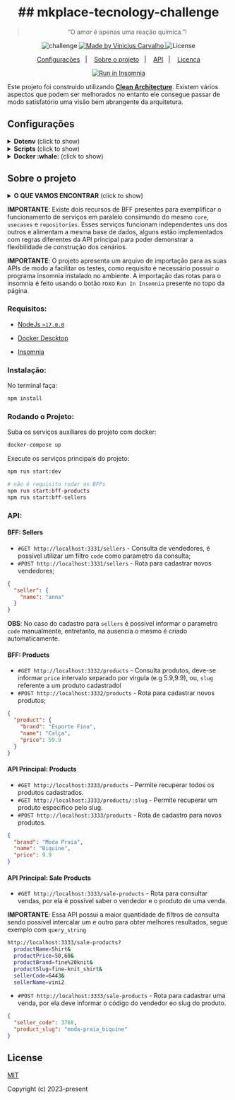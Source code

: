 <h1 align="center">
  ## mkplace-tecnology-challenge
</h1>

<blockquote align="center">“O amor é apenas uma reação química.”!</blockquote>

<p align="center">
  <img alt="challenge" src="https://img.shields.io/badge/challenge-%2304D361">

  <a href="https://github.com/carvalhoviniciusluiz">
    <img alt="Made by Vinicius Carvalho" src="https://img.shields.io/badge/made%20by-Vinicius%20Carvalho-%2304D361">
  </a>

  <img alt="License" src="https://img.shields.io/badge/license-MIT-%2304D361">
</p>

<p align="center">
  <a href="#configs">Configurações</a>&nbsp;&nbsp;&nbsp;|&nbsp;&nbsp;&nbsp;
  <a href="#about">Sobre o projeto</a>&nbsp;&nbsp;&nbsp;|&nbsp;&nbsp;&nbsp;
  <a href="#api">API</a>&nbsp;&nbsp;&nbsp;|&nbsp;&nbsp;&nbsp;
  <a href="#license">Licença</a>
</p>

<p align="center">
  <a href="https://insomnia.rest/run/?label=mkplace-tecnology-challenge&uri=https%3A%2F%2Fraw.githubusercontent.com%2Fcarvalhoviniciusluiz%2Fmkplace-tecnology-challenge%2Fmain%2F.insomnia%2FInsomnia_2023-03-10.json" target="_blank"><img src="https://insomnia.rest/images/run.svg" alt="Run in Insomnia"></a>
</p>

Este projeto foi construido utilizando [**Clean Architecture**](https://blog.cleancoder.com/uncle-bob/2012/08/13/the-clean-architecture.html). Existem vários aspectos que podem ser melhorados no entanto ele consegue passar de modo satisfatório uma visão bem abrangente da arquitetura.

## Configurações <a name="configs"></a>

<details>
  <summary><b>Dotenv</b> (click to show)</summary>

O serviço depende do arquivo `.env` que pode ser criado a partir do existente `.env.sample` presente na raiz do projeto.

```bash
cp .env.sample .env
```
</details>

<details>
  <summary><b>Scripts</b> (click to show)</summary>

Somente os principais scripts estão documentados nessa sessão, para executalos faça:

```bash
npm run start:dev
```

**SCRIPTS**

| Nome               | Descrição                                           |
| ------------------ | --------------------------------------------------- |
| build:swc          | Compila o projeto usando a biblioteca SWC da Vercel |
| start:dev          | Sobe o serviço com hot-reload                       |
| start:bff-products | Sobe o serviço de cadastro de produtos              |
| start:bff-sellers  | Sobe o serviço de cadastro de vendedores            |
| test               | Roda os testes                                      |
</details>

<details>
  <summary><b>Docker :whale:</b> (click to show)</summary>

O Docker é um recurso importante neste projeto pôs é nele que subimos serviços auxiliares como banco de dados, você deve te-lo instalado no seu ambiente para poder usa-lo.

Na raiz do projeto existe um arquivo `docker-compose.yml` responsável pelos serviços de suporte responsáveis pelo bom funcionamento do programa, todas as variáveis ambientes estão presentes em `.env`.

```bash
# Subir os serviços e manter o term travado
docker-compose up

# Subir os serviços em segundo plano
# docker-compose up -d
```
</details>

## Sobre o projeto <a name="about"></a>

<details>
  <summary><b>O QUE VAMOS ENCONTRAR</b> (click to show)</summary>

- Padrões de Projeto
  - Clean Arch
  - Hexagonal Arch
  - Factory
  - Repository
  - Strategy
  - Dependency Inversion
  - Backend For Frontend (BFF)
  - CQRS
- Boa Práticas
  - SOLID
  - DDD
- Miscelânea
  - Nestjs
  - Express
  - Cache
  - Swagger
  - TypeORM
  - MidroORM
  - Docker
</details>

__IMPORTANTE__: Existe dois recursos de BFF presentes para exemplificar o funcionamento de serviços em paralelo consimundo do mesmo `core`, `usecases` e `repositories`. Esses serviços funcionam independentes uns dos outros e alimentam a mesma base de dados, alguns estão implementados com regras diferentes da API principal para poder demonstrar a flexibilidade de construção dos cenários.

__IMPORTANTE__: O projeto apresenta um arquivo de importação para as suas APIs de modo a facilitar os testes, como requisito é necessário possuir o programa insomnia instalado no ambiente. A importação das rotas para o insomnia é feito usando o botão roxo `Run In Insomnia` presente no topo da página.

### **Requisitos:**

- [NodeJs `>17.0.0`](https://nodejs.org/en/)

- [Docker Descktop](https://docs.docker.com/desktop/mac/install/)

- [Insomnia](https://insomnia.rest/download)

### **Instalação:**

No terminal faça:

```bash
npm install
```

### **Rodando o Projeto:** <a name="run"></a>

Suba os serviços auxiliares do projeto com docker:

```bash
docker-compose up
```

Execute os serviços principais do projeto:

```bash
npm run start:dev

# não é requisito rodar os BFFs
npm run start:bff-products
npm run start:bff-sellers
```

### **API:** <a name="api"></a>

#### BFF: Sellers

- `#GET http://localhost:3331/sellers` - Consulta de vendedores, é possível utilizar um filtro `code` como parametro da consulta;
- `#POST http://localhost:3331/sellers` - Rota para cadastrar novos vendedores;

```json
{
  "seller": {
    "name": "anna"
  }
}
```

__OBS__: No caso do cadastro para `sellers` é possível informar o parametro `code` manualmente, entretanto, na ausencia o mesmo é criado automaticamente.

#### BFF: Products

- `#GET http://localhost:3332/products` - Consulta produtos, deve-se informar `price` intervalo separado por virgula (e.g 5.9,9.9), ou, `slug` referente a um produto cadastradol
- `#POST http://localhost:3332/products` - Rota para cadastrar novos produtos;

```json
{
  "product": {
    "brand": "Esporte Fino",
    "name": "Calça",
    "price": 59.9
  }
}
```

#### API Principal: Products

- `#GET http://localhost:3333/products` - Permite recuperar todos os produtos cadastrados.
- `#GET http://localhost:3333/products/:slug` - Permite recuperar um produto especifico pelo slug.
- `#POST http://localhost:3333/products` - Rota de cadastro para novos produtos.

```json
{
  "brand": "Moda Praia",
  "name": "Biquine",
  "price": 9.9
}
```

#### API Principal: Sale Products

- `#GET http://localhost:3333/sale-products` - Rota para consultar vendas, por ela é possível saber o vendedor e o produto de uma venda.

__IMPORTANTE__: Essa API possui a maior quantidade de filtros de consulta sendo possível intercalar um e outro para obter melhores resultados, segue exemplo com `query_string`

```bash
http://localhost:3333/sale-products?
  productName=Shirt&
  productPrice=50,60&
  productBrand=fine%20knit&
  productSlug=fine-knit_shirt&
  sellerCode=6443&
  sellerName=vini2
```

- `#POST http://localhost:3333/sale-products` - Rota para cadastrar uma venda, por ela deve informar o código do vendedor eo slug do produto.

```json
{
  "seller_code": 3768,
  "product_slug": "moda-praia_biquine"
}
```

## License <a name="license"></a>

[MIT](http://opensource.org/licenses/MIT)

Copyright (c) 2023-present
